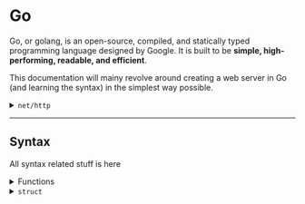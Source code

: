 # Go

Go, or golang, is an open-source, compiled, and statically typed programming language designed by Google. It is built to be **simple, high-performing, readable, and efficient**.

This documentation will mainy revolve around creating a web server in Go (and learning the syntax) in the simplest way possible.

<details>
    <summary> <code>net/http</code> </summary>

### ServeMux (Multiplexer)

- `ServeMux` is an HTTP request multiplexer. 
- It is responsible for matching the URL in the request to an appropriate handler and executing it.

### http.HandleFunc

- This method accepts the Handler implementation in the form of a function
```go
http.HandleFunc("/route", func(http.ResponseWriter, *http.Request) {
    // business logic
})
```
</details>

---

## Syntax

All syntax related stuff is here

<details>
    <summary>Functions</summary>

- Declaration
```go
func function_name(Parameter-list)(Return_type) {
    // function body
}
```
- Example
```go
func doSomething(num1, num2 int, action string) int {
    return num1 + num2
}
```
- By default, Go language uses call by value method to pass arguments in function
</details>

<details>
    <summary><code>struct</code></summary>

- `struct` in Go is a user-defined type that allows to group/combine items of different types into a single type
- It is analogous to classes in OOP (there are no classes in Go btw)
- `struct` does not support inheritance but supports composition
```go
type Employee struct {
    name, designation string
    id int
}
```
</details>